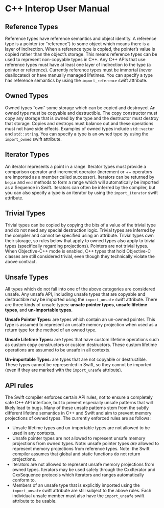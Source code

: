 # C++ Interop User Manual

## Reference Types

Reference types have reference semantics and object identity. A reference type is a pointer (or “reference”) to some object which means there is a layer of indirection. When a reference type is copied, the pointer’s value is copied rather than the object’s storage. This means reference types can be used to represent non-copyable types in C++. Any C++ APIs that use reference types must have at least one layer of indirection to the type (a pointer or reference). Currently reference types must be immortal (never deallocated) or have manually managed lifetimes. You can specify a type has reference semantics by using the `import_reference` swift attribute.

## Owned Types

Owned types “own” some storage which can be copied and destroyed. An owned type must be copyable and destructible. The copy constructor must copy any storage that is owned by the type and the destructor must destroy that storage. Copies and destroys must balance out and these operations must not have side effects. Examples of owned types include `std::vector` and `std::string`. You can specify a type is an owned type by using the `import_owned` swift attribute.

## Iterator Types

An iterator represents a point in a range. Iterator types must provide a comparison operator and increment operator (increment or ++ operators are imported as a member called successor). Iterators can be returned by `begin` and `end` methods to form a range which will automatically be imported as a Sequence in Swift. Iterators can often be inferred by the compiler, but you can also specify a type is an iterator by using the `import_iterator` swift attribute.

## Trivial Types

Trivial types can be copied by copying the bits of a value of the trivial type and do not need any special destruction logic. Trivial types are inferred by the compiler and cannot be specified using an attribute. Trivial types own their storage, so rules below that apply to owned types also apply to trivial types (specifically regarding projections). Pointers are not trivial types. When Objective-C++ mode is enabled, C++ types that hold Objective-C classes are still considered trivial, even though they technically violate the above contract.

## Unsafe Types

All types which do not fall into one of the above categories are considered unsafe. Any unsafe API, including unsafe types that are copyable and destructible may be imported using the `import_unsafe` swift attribute. There are three kinds of unsafe types: **unsafe pointer types**, **unsafe lifetime types**, and **un-importable types**.

**Unsafe Pointer Types:** are types which contain an un-owned pointer. This type is assumed to represent an unsafe memory projection when used as a return type for the method of an owned type.

**Unsafe Lifetime Types:** are types that have custom lifetime operations such as custom copy constructors or custom destructors. These custom lifetime operations are assumed to be unsafe in all contexts.

**Un-importable Types:** are types that are not copyable or destructible. These types cannot be represented in Swift, so they cannot be imported (even if they are marked with the `import_unsafe` attribute).

## API rules

The Swift compiler enforces certain API rules, not to ensure a completely safe C++ API interface, but to prevent especially unsafe patterns that will likely lead to bugs. Many of these unsafe patterns stem from the subtly different lifetime semantics in C++ and Swift and aim to prevent memory projections of owned types. The currently enforced rules are as follows:

* Unsafe lifetime types and un-importable types are not allowed to be used in any contexts.
* Unsafe pointer types are not allowed to represent unsafe memory projections from owned types. Note: unsafe pointer types *are* allowed to represent memory projections from reference types. Note: the Swift compiler assumes that global and static functions do not return projections.
* Iterators are not allowed to represent unsafe memory projections from owned types. Iterators may be used safely through the CxxIterator and CxxSequence protocols which iterators and ranges automatically conform to.
* Members of an unsafe type that is explicitly imported using the `import_unsafe` swift attribute are still subject to the above rules. Each individual unsafe member must also have the `import_unsafe` swift attribute to be usable.

